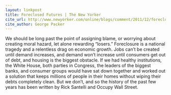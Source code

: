 ```yaml
---
layout: linkpost
title: Foreclosed Futures | The New Yorker
cite_url: http://www.newyorker.com/online/blogs/comment/2011/12/foreclosed-futures.html
cite_author: George Packer
---
```

We should be long past the point of assigning blame, or worrying about creating moral hazard, let alone rewarding “losers.” Foreclosure is a national tragedy and a relentless drag on economic growth. Jobs can’t be created until demand increases, and demand won’t increase until consumers get out of debt, and housing is the biggest obstacle. If we had healthy institutions, the White House, both parties in Congress, the leaders of the biggest banks, and consumer groups would have sat down together and worked out a solution that keeps millions of people in their homes without wiping their debts completely clean. But we don’t, and so the history of the past few years has been written by Rick Santelli and Occupy Wall Street.  

